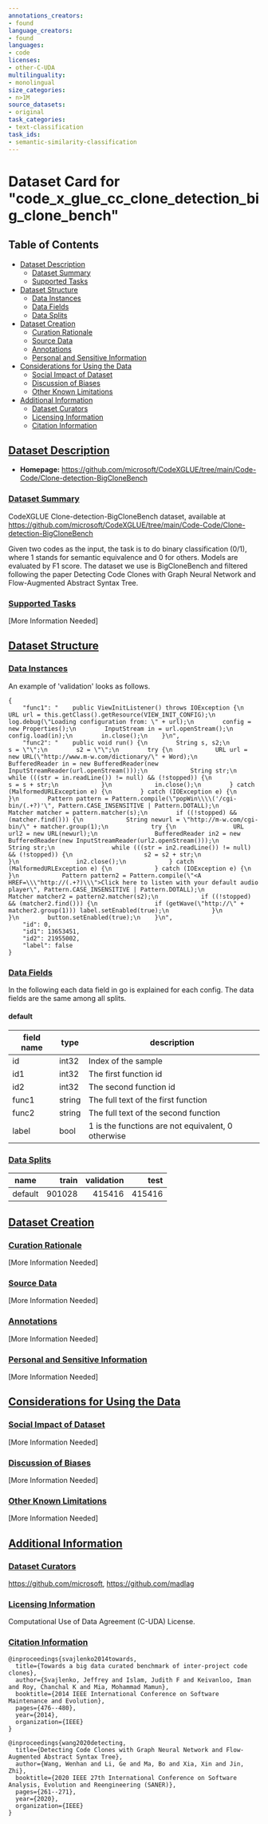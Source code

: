 ```yaml
---
annotations_creators:
- found
language_creators:
- found
languages:
- code
licenses:
- other-C-UDA
multilinguality:
- monolingual
size_categories:
- n>1M
source_datasets:
- original
task_categories:
- text-classification
task_ids:
- semantic-similarity-classification
---
```

# Dataset Card for "code_x_glue_cc_clone_detection_big_clone_bench"

## Table of Contents
- [Dataset Description](#dataset-description)
  - [Dataset Summary](#dataset-summary)
  - [Supported Tasks](#supported-tasks)
- [Dataset Structure](#dataset-structure)
  - [Data Instances](#data-instances)
  - [Data Fields](#data-fields)
  - [Data Splits](#data-splits)
- [Dataset Creation](#dataset-creation)
  - [Curation Rationale](#curation-rationale)
  - [Source Data](#source-data)
  - [Annotations](#annotations)
  - [Personal and Sensitive Information](#personal-and-sensitive-information)
- [Considerations for Using the Data](#considerations-for-using-the-data)
  - [Social Impact of Dataset](#social-impact-of-dataset)
  - [Discussion of Biases](#discussion-of-biases)
  - [Other Known Limitations](#other-known-limitations)
- [Additional Information](#additional-information)
  - [Dataset Curators](#dataset-curators)
  - [Licensing Information](#licensing-information)
  - [Citation Information](#citation-information)

## [Dataset Description](#dataset-description)

- **Homepage:** https://github.com/microsoft/CodeXGLUE/tree/main/Code-Code/Clone-detection-BigCloneBench

### [Dataset Summary](#dataset-summary)

CodeXGLUE Clone-detection-BigCloneBench dataset, available at https://github.com/microsoft/CodeXGLUE/tree/main/Code-Code/Clone-detection-BigCloneBench

Given two codes as the input, the task is to do binary classification (0/1), where 1 stands for semantic equivalence and 0 for others. Models are evaluated by F1 score.
The dataset we use is BigCloneBench and filtered following the paper Detecting Code Clones with Graph Neural Network and Flow-Augmented Abstract Syntax Tree.

### [Supported Tasks](#supported-tasks)

[More Information Needed]

## [Dataset Structure](#dataset-structure)

### [Data Instances](#data-instances)

An example of 'validation' looks as follows.
```
{
    "func1": "    public ViewInitListener() throws IOException {\n        URL url = this.getClass().getResource(VIEW_INIT_CONFIG);\n        log.debug(\"Loading configuration from: \" + url);\n        config = new Properties();\n        InputStream in = url.openStream();\n        config.load(in);\n        in.close();\n    }\n",
    "func2": "    public void run() {\n        String s, s2;\n        s = \"\";\n        s2 = \"\";\n        try {\n            URL url = new URL(\"http://www.m-w.com/dictionary/\" + Word);\n            BufferedReader in = new BufferedReader(new InputStreamReader(url.openStream()));\n            String str;\n            while (((str = in.readLine()) != null) && (!stopped)) {\n                s = s + str;\n            }\n            in.close();\n        } catch (MalformedURLException e) {\n        } catch (IOException e) {\n        }\n        Pattern pattern = Pattern.compile(\"popWin\\\\('/cgi-bin/(.+?)'\", Pattern.CASE_INSENSITIVE | Pattern.DOTALL);\n        Matcher matcher = pattern.matcher(s);\n        if ((!stopped) && (matcher.find())) {\n            String newurl = \"http://m-w.com/cgi-bin/\" + matcher.group(1);\n            try {\n                URL url2 = new URL(newurl);\n                BufferedReader in2 = new BufferedReader(new InputStreamReader(url2.openStream()));\n                String str;\n                while (((str = in2.readLine()) != null) && (!stopped)) {\n                    s2 = s2 + str;\n                }\n                in2.close();\n            } catch (MalformedURLException e) {\n            } catch (IOException e) {\n            }\n            Pattern pattern2 = Pattern.compile(\"<A HREF=\\\"http://(.+?)\\\">Click here to listen with your default audio player\", Pattern.CASE_INSENSITIVE | Pattern.DOTALL);\n            Matcher matcher2 = pattern2.matcher(s2);\n            if ((!stopped) && (matcher2.find())) {\n                if (getWave(\"http://\" + matcher2.group(1))) label.setEnabled(true);\n            }\n        }\n        button.setEnabled(true);\n    }\n",
    "id": 0,
    "id1": 13653451,
    "id2": 21955002,
    "label": false
}
```

### [Data Fields](#data-fields)

In the following each data field in go is explained for each config. The data fields are the same among all splits.

#### default

|field name| type |                    description                    |
|----------|------|---------------------------------------------------|
|id        |int32 | Index of the sample                               |
|id1       |int32 | The first function id                             |
|id2       |int32 | The second function id                            |
|func1     |string| The full text of the first function               |
|func2     |string| The full text of the second function              |
|label     |bool  | 1 is the functions are not equivalent, 0 otherwise|

### [Data Splits](#data-splits)

| name  |train |validation| test |
|-------|-----:|---------:|-----:|
|default|901028|    415416|415416|

## [Dataset Creation](#dataset-creation)

### [Curation Rationale](#curation-rationale)

[More Information Needed]

### [Source Data](#source-data)

[More Information Needed]

### [Annotations](#annotations)

[More Information Needed]

### [Personal and Sensitive Information](#personal-and-sensitive-information)

[More Information Needed]

## [Considerations for Using the Data](#considerations-for-using-the-data)

### [Social Impact of Dataset](#social-impact-of-dataset)

[More Information Needed]

### [Discussion of Biases](#discussion-of-biases)

[More Information Needed]

### [Other Known Limitations](#other-known-limitations)

[More Information Needed]

## [Additional Information](#additional-information)

### [Dataset Curators](#dataset-curators)

https://github.com/microsoft, https://github.com/madlag

### [Licensing Information](#licensing-information)

Computational Use of Data Agreement (C-UDA) License.

### [Citation Information](#citation-information)

```
@inproceedings{svajlenko2014towards,
  title={Towards a big data curated benchmark of inter-project code clones},
  author={Svajlenko, Jeffrey and Islam, Judith F and Keivanloo, Iman and Roy, Chanchal K and Mia, Mohammad Mamun},
  booktitle={2014 IEEE International Conference on Software Maintenance and Evolution},
  pages={476--480},
  year={2014},
  organization={IEEE}
}

@inproceedings{wang2020detecting,
  title={Detecting Code Clones with Graph Neural Network and Flow-Augmented Abstract Syntax Tree},
  author={Wang, Wenhan and Li, Ge and Ma, Bo and Xia, Xin and Jin, Zhi},
  booktitle={2020 IEEE 27th International Conference on Software Analysis, Evolution and Reengineering (SANER)},
  pages={261--271},
  year={2020},
  organization={IEEE}
}
```

